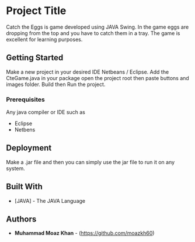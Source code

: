 # Project Title

Catch the Eggs is game developed using JAVA Swing. In the game eggs are dropping from the top and you have to catch them in a tray. The game is excellent for learning purposes.

## Getting Started

Make a new project in your desired IDE Netbeans / Eclipse. Add the CteGame.java in your package open the project root then paste buttons and images folder. Build then Run the project.

### Prerequisites

Any java compiler or IDE such as

* Eclipse
* Netbens

## Deployment

Make a .jar file and then you can simply use the jar file to run it on any system.

## Built With

* [JAVA] - The JAVA Language

## Authors

* **Muhammad Moaz Khan** - (https://github.com/moazkh60)

